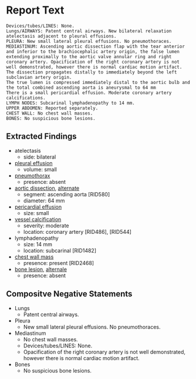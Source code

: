 # Report Text

```text
Devices/tubes/LINES: None.
Lungs/AIRWAYS: Patent central airways. New bilateral relaxation atelectasis adjacent to pleural effusions.
PLEURA: New small lateral pleural effusions. No pneumothoraces.
MEDIASTINUM: Ascending aortic dissection flap with the tear anterior and inferior to the brachiocephalic artery origin, the false lumen extending proximally to the aortic valve annular ring and right coronary artery. Opacification of the right coronary artery is not well demonstrated, however there is normal cardiac motion artifact.
The dissection propagates distally to immediately beyond the left subclavian artery origin.
The true lumen is compressed immediately distal to the aortic bulb and the total combined ascending aorta is aneurysmal to 64 mm
There is a small pericardial effusion. Moderate coronary artery calcifications.
LYMPH NODES: Subcarinal lymphadenopathy to 14 mm.
UPPER ABDOMEN: Reported separately.
CHEST WALL: No chest wall masses.
BONES: No suspicious bone lesions.
```

## Extracted Findings

- atelectasis
  - side: bilateral
- [pleural effusion](../../definitions/hood/pleural-effusion.md)
  - volume: small
- [pneumothorax](../../definitions/hood/pneumothorax.md)
  - presence: absent
- [aortic dissection](../../definitions/hood/aortic-dissection.md), [alternate](../../definitions/hood/aortic-measurements.md)
  - segment: ascending aorta \[RID580\]
  - diameter: 64 mm
- [pericardial effusion](../../definitions/hood/pericardial-effusion.md)
  - size: small
- [vessel calcification](../../definitions/nuance/coronary_artery_calcification.json)
  - severity: moderate
  - location: coronary artery \[RID486\], \[RID544\]
- lymphadenopathy
  - size: 14 mm
  - location: subcarinal \[RID1482\]
- [chest wall mass](../../definitions/nuance/chest_wall_mass.json)
  - presence: present \[RID2468\]
- [bone lesion](../../definitions/hood/sclerotic-lesion.md), [alternale](../../definitions/hood/lytic-lesion.md)
  - presence: absent

## Compositve Negative Statements

- Lungs
  - Patent central airways.
- Pleura
  - New small lateral pleural effusions. No pneumothoraces.
- Mediastinum
  - No chest wall masses.
  - Devices/tubes/LINES: None.
  - Opacification of the right coronary artery is not well demonstrated, however there is normal cardiac motion artifact.
- Bones
  - No suspicious bone lesions.

